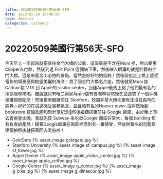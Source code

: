 ```yaml
---
title: 20220509美國行第56天-SFO
date: 2022-05-10 10:48:56
tags: America
categories: Exchange
---
```

# 20220509美國行第56天-SFO

今天早上一早起來就搭乘往金門大橋的公車，這班車是不含在Muni 裡，所以要用Clipper去付款，然後到達 Fort Point 這個站下車，然後映入眼簾的就是壯觀的金門大橋，這是來舊金山必拍的景點，當然是好好的拍個夠！然後我也走上橋上感受電影的場景感與眺望美麗的海洋！買了個金門大橋名片座，然後就搭Muni 接Caltrain接 VTA 到 Apple的 visitor center，到達Apple後馬上點了他們最有名的冷氮咖啡來喝，聽說就只有唯二兩家Apple店有賣咖啡😋然後在這邊買了一個手機保護殼做紀念！然後搭車繼續前往 Stanford，校園非常大爾切很有沈浸在森林的感覺☺️好好的在這邊感受書卷氣息，並且和有名的Hoover tower 拍照然後到 bookstore 買鑰匙圈和別針當紀念💪然後繼續搭車前往 Google 總部，由於晚上回去青旅會太晚，我就先買 Subway 來吃😋Google 園區非常大，每個 building 都有負責的產品！騎著Google單車在園區裡面別有一番感受，然後與著名的恐龍與建築拍照後就搭車回去青旅啦！

- GoldGate
 {% asset_image goldgate.jpg %}
- Stanford University
 {% asset_image sf_campus.jpg %}
 {% asset_image sf_tower.jpg %}
- Apple Center
 {% asset_image apple_visitor_center.jpg %}
 {% asset_image apple_coffee.jpg %}
- Google Center
 {% asset_image g_center.jpg %}
 {% asset_image g_bike.jpg %}
 {% asset_image g_dinasour.jpg %}
 